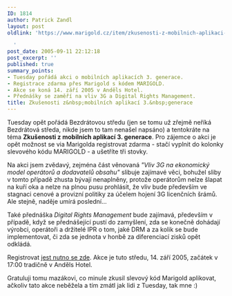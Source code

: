 ```yaml
---
ID: 1814
author: Patrick Zandl
layout: post
oldlink: 'https://www.marigold.cz/item/zkusenosti-z-mobilnich-aplikaci-3-generace

  '
post_date: 2005-09-11 22:12:18
post_excerpt: ''
published: true
summary_points:
- Tuesday pořádá akci o mobilních aplikacích 3. generace.
- Registrace zdarma přes Marigold s kódem MARIGOLD.
- Akce se koná 14. září 2005 v Anděls Hotel.
- Přednášky se zaměří na vliv 3G a Digital Rights Management.
title: Zkušenosti z&nbsp;mobilních aplikací 3.&nbsp;generace
---
```


<p>Tuesday opět pořádá Bezdrátovou středu (jen se tomu už zřejmě neříká Bezdrátová středa, nikde jsem to tam nenašel napsáno) a tentokráte na téma <strong>Zkušenosti z mobilních aplikací 3. generace</strong>. Pro zájemce o akci je opět možnost se via Marigolda registrovat zdarma - stačí vyplnit do kolonky slevového kódu MARIGOLD - a ušetříte tři stovky. </p>

<p>Na akci jsem zvědavý,  zejména část věnovaná <em>"Vliv 3G na ekonomický model operátorů a dodavatelů obsahu" </em>slibuje zajímavé věci, bohužel sliby v tomto případě zhusta bývají nenaplněny, protože operátorům nelze šlapat na kuří oka a nelze na plnou pusu prohlásit, že vliv bude především ve stagnaci cenové a provizní politiky za účelem hojení 3G licenčních šrámů. Ale stejně, naděje umírá poslední... </p>

<p>Také přednáška <em>Digital Rights Management</em> bude zajímavá, především v případě, když se přednášející pustí do zamyšlení, zda se konečně dohádají výrobci, operátoři a držitelé IPR o tom, jaké DRM a za kolik se bude implementovat, či zda se jednota v honbě za diferenciací zisků opět odkládá. </p>

<p>Registrovat <a href="http://www.tuesday.cz/detailAkce.aspx?id=231">jest nutno se zde</a>. Akce je tuto středu, 14. září 2005, začátek v 17:00 tradičně v Anděls Hotel.</p>

<p>Gratuluji tomu mazákovi, co minule zkusil slevový kód Marigold aplikovat, ačkoliv tato akce neběžela a tím zmátl jak lidi z Tuesday, tak mne :)
</p>